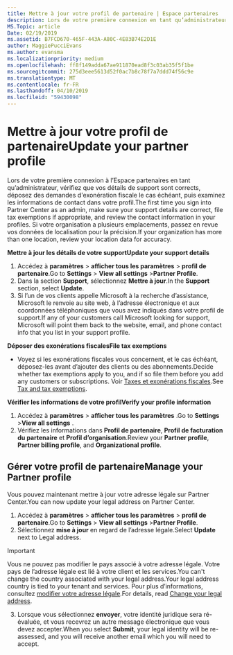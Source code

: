 ```yaml
---
title: Mettre à jour votre profil de partenaire | Espace partenaires
description: Lors de votre première connexion en tant qu’administrateur, vérifiez que vos détails de support sont corrects, déposez des demandes d'exonération fiscale le cas échéant, puis examinez les informations de contact dans votre profil.
MS.Topic: article
Date: 02/19/2019
ms.assetid: B7FCD670-465F-443A-A80C-4E83B74E2D1E
author: MaggiePucciEvans
ms.author: evansma
ms.localizationpriority: medium
ms.openlocfilehash: ff8f149adda67ae911870ead8f3c03ab35f5f1be
ms.sourcegitcommit: 275d3eee5613d52f0ac7b8c78f7a7ddd74f56c9e
ms.translationtype: MT
ms.contentlocale: fr-FR
ms.lasthandoff: 04/10/2019
ms.locfileid: "59430098"
---
```

# <a name="update-your-partner-profile"></a><span data-ttu-id="25f28-103">Mettre à jour votre profil de partenaire</span><span class="sxs-lookup"><span data-stu-id="25f28-103">Update your partner profile</span></span>


<span data-ttu-id="25f28-104">Lors de votre première connexion à l’Espace partenaires en tant qu’administrateur, vérifiez que vos détails de support sont corrects, déposez des demandes d'exonération fiscale le cas échéant, puis examinez les informations de contact dans votre profil.</span><span class="sxs-lookup"><span data-stu-id="25f28-104">The first time you sign into Partner Center as an admin, make sure your support details are correct, file tax exemptions if appropriate, and review the contact information in your profiles.</span></span> <span data-ttu-id="25f28-105">Si votre organisation a plusieurs emplacements, passez en revue vos données de localisation pour la précision.</span><span class="sxs-lookup"><span data-stu-id="25f28-105">If your organization has more than one location, review your location data for accuracy.</span></span>

**<span data-ttu-id="25f28-106">Mettre à jour les détails de votre support</span><span class="sxs-lookup"><span data-stu-id="25f28-106">Update your support details</span></span>**

1.  <span data-ttu-id="25f28-107">Accédez à **paramètres** &gt; **afficher tous les paramètres** &gt; **profil de partenaire**.</span><span class="sxs-lookup"><span data-stu-id="25f28-107">Go to **Settings** &gt; **View all settings** &gt;**Partner Profile**.</span></span>
2.  <span data-ttu-id="25f28-108">Dans la section **Support**, sélectionnez **Mettre à jour**.</span><span class="sxs-lookup"><span data-stu-id="25f28-108">In the **Support** section, select **Update**.</span></span>
3.  <span data-ttu-id="25f28-109">Si l’un de vos clients appelle Microsoft à la recherche d’assistance, Microsoft le renvoie au site web, à l’adresse électronique et aux coordonnées téléphoniques que vous avez indiqués dans votre profil de support.</span><span class="sxs-lookup"><span data-stu-id="25f28-109">If any of your customers call Microsoft looking for support, Microsoft will point them back to the website, email, and phone contact info that you list in your support profile.</span></span>

**<span data-ttu-id="25f28-110">Déposer des exonérations fiscales</span><span class="sxs-lookup"><span data-stu-id="25f28-110">File tax exemptions</span></span>**

-   <span data-ttu-id="25f28-111">Voyez si les exonérations fiscales vous concernent, et le cas échéant, déposez-les avant d’ajouter des clients ou des abonnements.</span><span class="sxs-lookup"><span data-stu-id="25f28-111">Decide whether tax exemptions apply to you, and if so file them before you add any customers or subscriptions.</span></span> <span data-ttu-id="25f28-112">Voir [Taxes et exonérations fiscales](tax-and-tax-exemptions.md).</span><span class="sxs-lookup"><span data-stu-id="25f28-112">See [Tax and tax exemptions](tax-and-tax-exemptions.md).</span></span>

**<span data-ttu-id="25f28-113">Vérifier les informations de votre profil</span><span class="sxs-lookup"><span data-stu-id="25f28-113">Verify your profile information</span></span>**

1.  <span data-ttu-id="25f28-114">Accédez à **paramètres** &gt; **afficher tous les paramètres** .</span><span class="sxs-lookup"><span data-stu-id="25f28-114">Go to **Settings** &gt;**View all settings** .</span></span> 
2.  <span data-ttu-id="25f28-115">Vérifiez les informations dans **Profil de partenaire**, **Profil de facturation du partenaire** et **Profil d’organisation**.</span><span class="sxs-lookup"><span data-stu-id="25f28-115">Review your **Partner profile**, **Partner billing profile**, and **Organizational profile**.</span></span>

## <a name="manage-your-partner-profile"></a><span data-ttu-id="25f28-116">Gérer votre profil de partenaire</span><span class="sxs-lookup"><span data-stu-id="25f28-116">Manage your Partner profile</span></span> 

<span data-ttu-id="25f28-117">Vous pouvez maintenant mettre à jour votre adresse légale sur Partner Center.</span><span class="sxs-lookup"><span data-stu-id="25f28-117">You can now update your legal address on Partner Center.</span></span>

1. <span data-ttu-id="25f28-118">Accédez à **paramètres** &gt; **afficher tous les paramètres** &gt; **profil de partenaire**.</span><span class="sxs-lookup"><span data-stu-id="25f28-118">Go to **Settings** &gt; **View all settings** &gt;**Partner Profile**.</span></span>
2. <span data-ttu-id="25f28-119">Sélectionnez **mise à jour** en regard de l’adresse légale.</span><span class="sxs-lookup"><span data-stu-id="25f28-119">Select **Update** next to Legal address.</span></span> 

>[!Important]
><span data-ttu-id="25f28-120">Vous ne pouvez pas modifier le pays associé à votre adresse légale. Votre pays de l’adresse légale est lié à votre client et les services.</span><span class="sxs-lookup"><span data-stu-id="25f28-120">You can't change the country associated with your legal address.Your legal address country is tied to your tenant and services.</span></span> <span data-ttu-id="25f28-121">Pour plus d’informations, consultez [modifier votre adresse légale](https://docs.microsoft.com/office365/admin/manage/change-address-contact-and-more?view=o365-worldwide).</span><span class="sxs-lookup"><span data-stu-id="25f28-121">For details, read [Change your legal address](https://docs.microsoft.com/office365/admin/manage/change-address-contact-and-more?view=o365-worldwide).</span></span>

3. <span data-ttu-id="25f28-122">Lorsque vous sélectionnez **envoyer**, votre identité juridique sera ré-évaluée, et vous recevrez un autre message électronique que vous devez accepter.</span><span class="sxs-lookup"><span data-stu-id="25f28-122">When you select **Submit**, your legal identity will be re-assessed, and you will receive another email which you will need to accept.</span></span>



 



